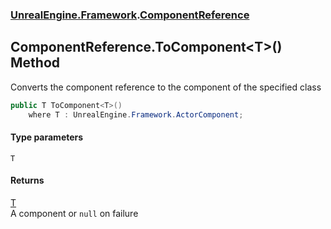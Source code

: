 ### [UnrealEngine.Framework](UnrealEngine_Framework.md 'UnrealEngine.Framework').[ComponentReference](ComponentReference.md 'UnrealEngine.Framework.ComponentReference')
## ComponentReference.ToComponent&lt;T&gt;() Method
Converts the component reference to the component of the specified class  
```csharp
public T ToComponent<T>()
    where T : UnrealEngine.Framework.ActorComponent;
```
#### Type parameters
<a name='UnrealEngine_Framework_ComponentReference_ToComponent_T_()_T'></a>
`T`  
  
#### Returns
[T](ComponentReference_ToComponent_T_().md#UnrealEngine_Framework_ComponentReference_ToComponent_T_()_T 'UnrealEngine.Framework.ComponentReference.ToComponent&lt;T&gt;().T')  
A component or `null` on failure
